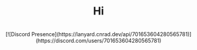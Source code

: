 <div align="center"><h1>Hi</h1><br/>[![Discord Presence](https://lanyard.cnrad.dev/api/701653604280565781)](https://discord.com/users/701653604280565781)</div>
